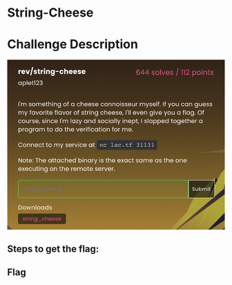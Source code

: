# String-Cheese 

<h1>Challenge Description</h1>

<img width="700" alt="string-cheese-description" src="https://github.com/angietechcafe/CTFWriteUps/blob/main/LA%20CTF/Reverse%20Engineering/String-Cheese-description.png">

<h2>Steps to get the flag: </h2>

<h2>Flag</h2>
